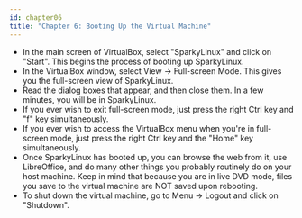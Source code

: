```yaml
---
id: chapter06
title: "Chapter 6: Booting Up the Virtual Machine"
---
```


* In the main screen of VirtualBox, select "SparkyLinux" and click on "Start". This begins the process of booting up SparkyLinux.
* In the VirtualBox window, select View -> Full-screen Mode. This gives you the full-screen view of SparkyLinux.
* Read the dialog boxes that appear, and then close them. In a few minutes, you will be in SparkyLinux.
* If you ever wish to exit full-screen mode, just press the right Ctrl key and "f" key simultaneously.
* If you ever wish to access the VirtualBox menu when you're in full-screen mode, just press the right Ctrl key and the "Home" key simultaneously.
* Once SparkyLinux has booted up, you can browse the web from it, use LibreOffice, and do many other things you probably routinely do on your host machine. Keep in mind that because you are in live DVD mode, files you save to the virtual machine are NOT saved upon rebooting.
* To shut down the virtual machine, go to Menu -> Logout and click on "Shutdown".

